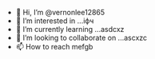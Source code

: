 - 👋 Hi, I’m @vernonlee12865
- 👀 I’m interested in ...іфч
- 🌱 I’m currently learning ...asdcxz
- 💞️ I’m looking to collaborate on ...ascxzc
- 📫 How to reach mefgb
<!---ascadczxc
vernonlee12865/vernonlee12865 is a ✨ special ✨ repozxczxczxcsitory because its `README.md` (this file) appears on your GitHub profile.
You can click the Preview likjnk to take a look at your changes.
--->
